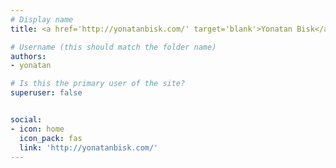 ```yaml
---
# Display name
title: <a href='http://yonatanbisk.com/' target='blank'>Yonatan Bisk</a>

# Username (this should match the folder name)
authors:
- yonatan

# Is this the primary user of the site?
superuser: false


social:
- icon: home
  icon_pack: fas
  link: 'http://yonatanbisk.com/'
---
```

